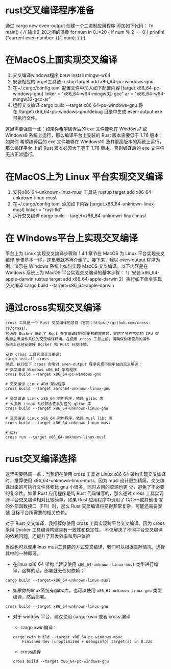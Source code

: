 # rust交叉编译程序准备
通过 cargo new even-output 创建一个二进制应用程序
添加如下代码：
fn main() {
    // 输出0-20之间的偶数
    for num in 0..=20 {
        if num % 2 == 0 {
            println!("current even number: {}", num);
        }
    }
}

# 在MacOS上面实现交叉编译
1. 交叉编译windows程序
brew install mingw-w64
2. 安装相应的target工具链
rustup target add x86_64-pc-windows-gnu
3. 在~/.cargo/config.toml 配置文件中加入如下配置内容
[target.x86_64-pc-windows-gnu]
linker = "x86_64-w64-mingw32-gcc"
ar = "x86_64-w64-mingw32-gcc-ar"
4. 运行交叉编译
cargo build --target x86_64-pc-windows-gnu
将在./target/x86_64-pc-windows-gnu/debug 目录中生成 even-output.exe 可执行文件。

这里需要强调一点：如果你希望编译后的 exe 文件能够在 Windows7 或
Windows8 系统上运行，那么编译平台上安装的 Rust 版本需要低于 1.76 版本；如果你
希望编译后的 exe 文件能够在 Windows10 及其更高版本的系统上运行，那么编译平台
上的 Rust 版本必须大于等于 1.76 版本，否则编译后的 exe 文件将无法正常运行。

# 在MacOS上为 Linux 平台实现交叉编译
1. 安装x86_64-unknown-linux-musl 工具链
rustup target add x86_64-unknown-linux-musl
2. 在~/.cargo/config.toml 添加如下内容
[target.x86_64-unknown-linux-musl]
linker = "rust-lld"
3. 运行交叉编译
cargo build --target=x86_64-unknown-linux-musl


# 在 Windows平台上实现交叉编译
平台上为 Linux 实现交叉编译步骤和 1.4.1 章节在 MacOS 为 Linux 平台实现交叉编译
步骤基本一样，这里我就不再介绍了。接下来，我以 even-output 程序为例，演示在
Windows 系统上如何实现 MacOS 交叉编译。以下内容是在 Windows 系统上为 MacOS
平台实现交叉编译的基本步骤：
1）安装 x86_64-apple-darwin
rustup target add x86_64-apple-darwin
2）执行如下命令实现交叉编译
cargo build --target=x86_64-apple-darwin

# 通过cross实现交叉编译
    cross 工具是一个 Rust 交叉编译的项目（官网：https://github.com/cross-rs/cross），
    它通过 Docker 简化了 Rust 交叉编译时所需要的前置依赖，提供了多种常见的 CPU 架
    构和主流操作系统的交叉编译环境。在使用 cross 工具之前，请确保你所使用的操作
    系统上已经安装好 Docker 和 Rust 开发环境。

    安装 cross 工具实现交叉编译:
    cargo install cross
    然后，执行如下 cross 命令对 even-output 程序实现不同平台的交叉编译：
    # 交叉编译 Windows x86_64 架构程序
    cross build --target x86_64-pc-windows-gnu

    # 交叉编译 Linux ARM 架构程序
    cross build --target aarch64-unknown-linux-gnu

    # 交叉编译 Linux x86_64 架构程序，依赖 glibc 库
    # 大多数 Linux 系统都会安装对应的 glibc 库
    cross build --target x86_64-unknown-linux-gnu

    # 交叉编译 Linux x86_64 架构程序，依赖 musl libc 库
    cross build --target x86_64-unknown-linux-musl

    # 运行
    cross run --target x86_64-unknown-linux-musl

# rust交叉编译选择
这里需要强调一点：当我们在使用 cross 工具对
Linux x86_64 架构实现交叉编译时，推荐使用 x86_64-unknown-linux-musl。因为 musl
设计更加精简，交叉编译出来的可执行文件体积比 gnu 小很多，同时占用的资源也更
少，避免了不必要的复杂性。如果 Rust 应用程序是纯 Rust 代码编写的，那么通过 cross
工具实现跨平台交叉编译相对比较简单。如果 Rust 应用程序中调用了 C/C++或其他语
言的外部函数接口（FFI）时，那么 Rust 交叉编译将变得非常复杂，可能还需要安装
目标平台所需要的相关依赖。

对于 Rust 交叉编译，我推荐你使用 cross 工具实现跨平台交叉编译。因为 cross 采用 Docker 工具编译构建具有一致性和稳定性，
不仅解决了不同平台交叉编译的依赖问题，还提升了开发效率和用户体验

当然也可以使用linux musl工具链的方式交叉编译，我们可以根据实际情况，选择其中的一种即可。

- 在linux x86_64 架构上建议使用 `x86_64-unknown-linux-musl` 类型进行编译，这样的话，部署就无任何依赖；
```shell
cargo build --target=x86_64-unknown-linux-musl
```

- 如果你的linux系统有glibc库，也可以使用 `x86_64-unknown-linux-gnu` 类型编译，然后部署。
```shell
cross build --target x86_64-unknown-linux-gnu
```

- 对于 window 平台，建议使用 cargo-xwin 或者 cross 编译

    - cargo xwin编译：
    ```shell
    cargo xwin build --target x86_64-pc-windows-msvc
        Finished dev [unoptimized + debuginfo] target(s) in 0.33s
    ```
    - cross编译
    ```shell
    cross build --target x86_64-pc-windows-gnu
    ```
